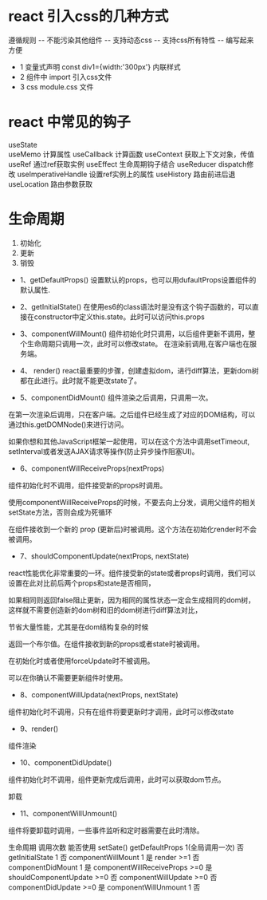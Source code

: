 # react 引入css的几种方式
遵循规则 
-- 不能污染其他组件
-- 支持动态css
-- 支持css所有特性
-- 编写起来方便
* 1 变量式声明 const div1={width:'300px'} 内联样式
* 2 组件中 import 引入css文件
* 3 css module.css 文件

# react 中常见的钩子
useState              
useMemo               计算属性
useCallback           计算函数
useContext            获取上下文对象，传值
useRef                通过ref获取实例
useEffect             生命周期钩子结合
useReducer            dispatch修改
useImperativeHandle  设置ref实例上的属性
useHistory            路由前进后退
useLocation           路由参数获取

# 生命周期
1. 初始化
2. 更新
3. 销毁

* 1、getDefaultProps()
设置默认的props，也可以用dufaultProps设置组件的默认属性.

* 2、getInitialState()
在使用es6的class语法时是没有这个钩子函数的，可以直接在constructor中定义this.state。此时可以访问this.props

* 3、componentWillMount()
组件初始化时只调用，以后组件更新不调用，整个生命周期只调用一次，此时可以修改state。
在渲染前调用,在客户端也在服务端。

* 4、 render()
react最重要的步骤，创建虚拟dom，进行diff算法，更新dom树都在此进行。此时就不能更改state了。

* 5、componentDidMount()
组件渲染之后调用，只调用一次。

在第一次渲染后调用，只在客户端。之后组件已经生成了对应的DOM结构，可以通过this.getDOMNode()来进行访问。

如果你想和其他JavaScript框架一起使用，可以在这个方法中调用setTimeout, setInterval或者发送AJAX请求等操作(防止异步操作阻塞UI)。


* 6、componentWillReceiveProps(nextProps)

组件初始化时不调用，组件接受新的props时调用。

使用componentWillReceiveProps的时候，不要去向上分发，调用父组件的相关setState方法，否则会成为死循环

在组件接收到一个新的 prop (更新后)时被调用。这个方法在初始化render时不会被调用。

* 7、shouldComponentUpdate(nextProps, nextState)

react性能优化非常重要的一环。组件接受新的state或者props时调用，我们可以设置在此对比前后两个props和state是否相同，

如果相同则返回false阻止更新，因为相同的属性状态一定会生成相同的dom树，这样就不需要创造新的dom树和旧的dom树进行diff算法对比，

节省大量性能，尤其是在dom结构复杂的时候

返回一个布尔值。在组件接收到新的props或者state时被调用。

在初始化时或者使用forceUpdate时不被调用。

可以在你确认不需要更新组件时使用。

* 8、componentWillUpdata(nextProps, nextState)

组件初始化时不调用，只有在组件将要更新时才调用，此时可以修改state

* 9、render()

组件渲染

* 10、componentDidUpdate()

组件初始化时不调用，组件更新完成后调用，此时可以获取dom节点。

卸载
* 11、componentWillUnmount()

组件将要卸载时调用，一些事件监听和定时器需要在此时清除。

生命周期	调用次数	能否使用 setSate()
getDefaultProps	1(全局调用一次)	否
getInitialState	1	否
componentWillMount	1	是
render	>=1	否
componentDidMount	1	是
componentWillReceiveProps	>=0	是
shouldComponentUpdate	>=0	否
componentWillUpdate	>=0	否
componentDidUpdate	>=0	是
componentWillUnmount	1	否